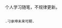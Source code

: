 个人学习随笔，不规律更新。

                                                                                                                                                                    .刁承坤未来可期.
